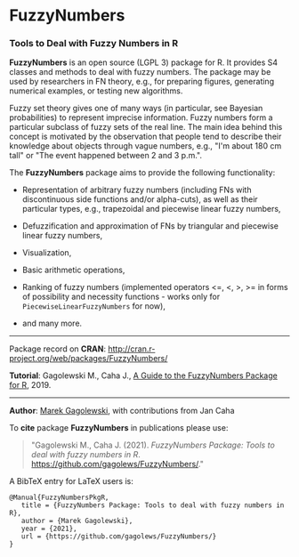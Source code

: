 # **FuzzyNumbers**

### Tools to Deal with Fuzzy Numbers in R

**FuzzyNumbers** is an open source (LGPL 3) package for R. It provides S4
classes and methods to deal with fuzzy numbers. The package may be used
by researchers in FN theory, e.g., for preparing figures,
generating numerical examples, or testing new algorithms.

Fuzzy set theory gives one of many ways (in particular, see Bayesian
probabilities) to represent imprecise
information. Fuzzy numbers form a particular subclass of fuzzy sets
of the real line. The main idea behind this concept is motivated by
the observation that people tend to describe their knowledge
about objects through vague numbers, e.g., "I'm about 180 cm tall" or
"The event happened between 2 and 3 p.m.".

The **FuzzyNumbers** package aims to provide the following functionality:

* Representation of arbitrary fuzzy numbers (including FNs with
discontinuous side functions and/or alpha-cuts), as well as their particular
types, e.g., trapezoidal and piecewise linear fuzzy numbers,

* Defuzzification and approximation of FNs by triangular
and piecewise linear fuzzy numbers,

* Visualization,

* Basic arithmetic operations,

* Ranking of fuzzy numbers (implemented operators <=, <, >, >= in forms
of possibility and necessity functions - works only for
`PiecewiseLinearFuzzyNumbers` for now),

* and many more.

* * *

Package record on **CRAN**: http://cran.r-project.org/web/packages/FuzzyNumbers/

**Tutorial**:
Gagolewski M., Caha J., [A Guide to the FuzzyNumbers Package for R](https://cran.r-project.org/web/packages/FuzzyNumbers/vignettes/FuzzyNumbersTutorial.pdf), 2019.


* * *

**Author**: [Marek Gagolewski](https://www.gagolewski.com/), with contributions from Jan Caha

To **cite** package **FuzzyNumbers** in publications please use:

> "Gagolewski M., Caha J. (2021).
*FuzzyNumbers Package: Tools to deal with fuzzy numbers in R*.
https://github.com/gagolews/FuzzyNumbers/."

A BibTeX entry for LaTeX users is:

```
@Manual{FuzzyNumbersPkgR,
   title = {FuzzyNumbers Package: Tools to deal with fuzzy numbers in R},
   author = {Marek Gagolewski},
   year = {2021},
   url = {https://github.com/gagolews/FuzzyNumbers/}
}
```

